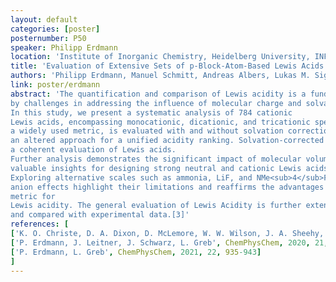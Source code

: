 ```yaml
---
layout: default
categories: [poster]
posternumber: P50
speaker: Philipp Erdmann
location: 'Institute of Inorganic Chemistry, Heidelberg University, INF 270, 69120 Heidelberg'
title: 'Evaluation of Extensive Sets of p-Block-Atom-Based Lewis Acids'
authors: 'Philipp Erdmann, Manuel Schmitt, Andreas Albers, Lukas M. Sigmund, Lutz Greb'
link: poster/erdmann
abstract: 'The quantification and comparison of Lewis acidity is a fundamental concept in chemistry. A convenient comparison, however, is hindered
by challenges in addressing the influence of molecular charge and solvation effects. 
In this study, we present a systematic analysis of 784 cationic 
Lewis acids, encompassing monocationic, dicationic, and tricationic species, alongside 149 neutral Lewis acids. The fluoride ion affinity (FIA) scale, 
a widely used metric, is evaluated with and without solvation correction [1,2] Our results reveal a charge-dependent clustering of FIA values, necessitating 
an altered approach for a unified acidity ranking. Solvation-corrected FIA<sub>solv</sub> emerges as a robust metric that overcomes charge sensitivity, allowing for 
a coherent evaluation of Lewis acids. 
Further analysis demonstrates the significant impact of molecular volume on solvation-induced FIA damping, providing
valuable insights for designing strong neutral and cationic Lewis acids. 
Exploring alternative scales such as ammonia, LiF, and NMe<sub>4</sub>F affinity and counter
anion effects highlight their limitations and reaffirms the advantages of solvation-corrected FIA<sub>solv</sub> as a versatile and charge-independent 
metric for
Lewis acidity. The general evaluation of Lewis Acidity is further extended by affinity datasets with other reference Lewis bases than F<sup>–</sup> 
and compared with experimental data.[3]'
references: [
['K. O. Christe, D. A. Dixon, D. McLemore, W. W. Wilson, J. A. Sheehy, J. A. Boatz', Fluorine Chem., 2000, 101, 151-153],
['P. Erdmann, J. Leitner, J. Schwarz, L. Greb', ChemPhysChem, 2020, 21, 987-994],
['P. Erdmann, L. Greb', ChemPhysChem, 2021, 22, 935-943]
]
---
```

